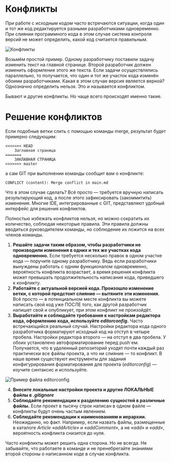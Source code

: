 # Конфликты
При работе с исходным кодом часто встречаются ситуации, когда один и тот же код редактируется разными разработчиками одновременно. При слиянии программного кода в этом случае система контроля версий не может определить, какой код считается правильным.

![Конфликты](https://lms.skillfactory.ru/assets/courseware/v1/1af074344837f318613021b1578c6800/asset-v1:SkillFactory+PHPDEV+2021+type@asset+block/PHP_5.10.1.png "Конфликты")

Возьмём простой пример. Одному разработчику поставили задачу изменить текст на главной странице. Второй разработчик должен изменить оформление этого же текста. Если задачи осуществлялись параллельно, то получается, что один и тот же участок кода изменён обоими разработчиками. Какая в этом случае версия является верной? Однозначно определить нельзя. Это и называется конфликтом.

Бывают и другие конфликты. Но чаще всего происходят именно такие.

# Решение конфликтов
Если подобные ветки слить с помощью команды merge, результат будет примерно следующим:
```
<<<<<<< HEAD
    Заглавная страница
=======
    ЗАКЛАВНАЯ СТРАНИЦА
>>>>>>> master
```
а сам GIT при выполнении команды сообщит вам о конфликте:
```
CONFLICT (content): Merge conflict in main.md
```
Что в этом случае сделать? Всё просто — требуется вручную написать результирующий код, а после этого зафиксировать (закоммитить) изменения. Многие IDE, интегрированные с GIT, представляют удобный интерфейс для решения конфликтов.

Полностью избежать конфликтов нельзя, но можно сократить их количество, соблюдая некоторые правила. Эти правила должны вводиться руководителем команды, но соблюдение их ложится на всех членов команды.

1. **Решайте задачи таким образом, чтобы разработчики не производили изменения в одних и тех же участках кода одновременно.**
Если требуется несколько правок в одном участке кода — поручите одному разработчику. Ведь если разработчики вынуждены работать с одним функционалом одновременно, вероятность конфликта возрастает, а время решения конфликта может превышать продолжительность написания кода, приведшего к конфликту.
2. **Работайте с актуальной версией кода. Произошло изменение ветки, с которой предстоит слияние — вытяните эти изменения.**
Всё просто — в потенциальном месте конфликта вы можете написать свой код уже ПОСЛЕ того, как другой разработчик напишет свой и опубликует, при этом конфликт не произойдёт.
3. **Выработайте и соблюдайте требования к настройкам редактора кода, оформлению кода, используйте *editorconfig*.**
Часто встречающийся реальный случай. Настройки редактора кода одного разработчика форматируют исходный код на отступ в четыре пробела. Настройки редактора второго — на отступ в два пробела. У обоих установлено автоформатирование перед push`ем. Получается, что в удаленный репозиторий уходят почти каждый раз практически все файлы проекта, а что ни слияние — то конфликт. В наше время существуют инструменты для задания конфигурирования форматирования для проекта (*editorconfig*) — изучите синтаксис и используйте.

![Пример файла editorconfig](https://lms.skillfactory.ru/assets/courseware/v1/3783f4b7723c7fcc2f3c1f0628346868/asset-v1:SkillFactory+PHPDEV+2021+type@asset+block/PHP_5.10.2.png "Пример файла editorconfig")

4. **Внесите локальные настройки проекта и другие ЛОКАЛЬНЫЕ файлы в *.gitignore***
5. **Соблюдайте рекомендации к разделению сущностей в различные файлы.** 
Если проект в тысячу строк написан в одном файле — конфликты будут очень частым явлением.
6. **Соблюдайте рекомендации к наименованиям и иерархии.**
Неожиданно, но факт. Например, если назвать файлы, размещенные в каталоге *Article «addArticle»* и *«addComment»*, а не *«add»* и *«add»*, вероятность конфликта снизится до нуля.

Часто конфликты может решить одна сторона. Но не всегда. Не забывайте, что работаете в команде и не пренебрегайте знаниями второй стороны о написанном коде в случае конфликта.